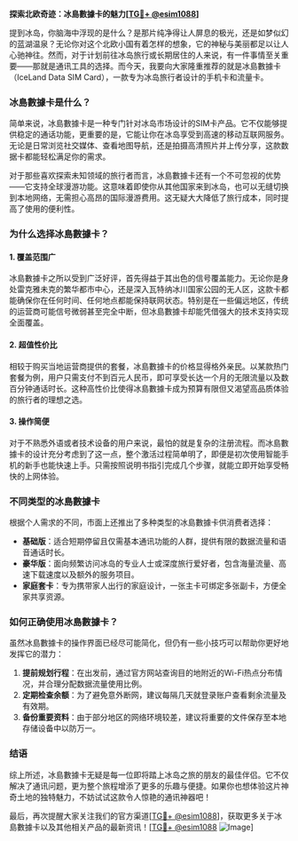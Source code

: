 **探索北欧奇迹：冰島數據卡的魅力[[TG💪+ @esim1088](https://t.me/s/esim1088)]**

提到冰岛，你脑海中浮现的是什么？是那片纯净得让人屏息的极光，还是如梦似幻的蓝湖温泉？无论你对这个北欧小国有着怎样的想象，它的神秘与美丽都足以让人心驰神往。然而，对于计划前往冰岛旅行或长期居住的人来说，有一件事情至关重要——那就是通讯工具的选择。而今天，我要向大家隆重推荐的就是冰島數據卡（IceLand Data SIM Card），一款专为冰岛旅行者设计的手机卡和流量卡。

### 冰島數據卡是什么？

简单来说，冰島數據卡是一种专门针对冰岛市场设计的SIM卡产品。它不仅能够提供稳定的通话功能，更重要的是，它能让你在冰岛享受到高速的移动互联网服务。无论是日常浏览社交媒体、查看地图导航，还是拍摄高清照片并上传分享，这款数据卡都能轻松满足你的需求。

对于那些喜欢探索未知领域的旅行者而言，冰島數據卡还有一个不可忽视的优势——它支持全球漫游功能。这意味着即使你从其他国家来到冰岛，也可以无缝切换到本地网络，无需担心高昂的国际漫游费用。这无疑大大降低了旅行成本，同时提高了使用的便利性。

### 为什么选择冰島數據卡？

#### 1. **覆盖范围广**
   冰島數據卡之所以受到广泛好评，首先得益于其出色的信号覆盖能力。无论你是身处雷克雅未克的繁华都市中心，还是深入瓦特纳冰川国家公园的无人区，这款卡都能确保你在任何时间、任何地点都能保持联网状态。特别是在一些偏远地区，传统的运营商可能信号微弱甚至完全中断，但冰島數據卡却能凭借强大的技术支持实现全面覆盖。

#### 2. **超值性价比**
   相较于购买当地运营商提供的套餐，冰島數據卡的价格显得格外亲民。以某款热门套餐为例，用户只需支付不到百元人民币，即可享受长达一个月的无限流量以及数百分钟通话时长。这种高性价比使得冰島數據卡成为预算有限但又渴望高品质体验的旅行者的理想之选。

#### 3. **操作简便**
   对于不熟悉外语或者技术设备的用户来说，最怕的就是复杂的注册流程。而冰島數據卡的设计充分考虑到了这一点，整个激活过程简单明了，即便是初次使用智能手机的新手也能快速上手。只需按照说明书指引完成几个步骤，就能立即开始享受畅快的上网体验。

### 不同类型的冰島數據卡

根据个人需求的不同，市面上还推出了多种类型的冰島數據卡供消费者选择：

- **基础版**：适合短期停留且仅需基本通讯功能的人群，提供有限的数据流量和语音通话时长。
- **豪华版**：面向频繁访问冰岛的专业人士或深度旅行爱好者，包含海量流量、高速下载速度以及额外的服务项目。
- **家庭套卡**：专为携带家人出行的家庭设计，一张主卡可绑定多张副卡，方便全家共享资源。

### 如何正确使用冰島數據卡？

虽然冰島數據卡的操作界面已经尽可能简化，但仍有一些小技巧可以帮助你更好地发挥它的潜力：

1. **提前规划行程**：在出发前，通过官方网站查询目的地附近的Wi-Fi热点分布情况，并合理分配数据流量使用比例。
2. **定期检查余额**：为了避免意外断网，建议每隔几天就登录账户查看剩余流量及有效期。
3. **备份重要资料**：由于部分地区的网络环境较差，建议将重要的文件保存至本地存储设备中以防万一。

### 结语

综上所述，冰島數據卡无疑是每一位即将踏上冰岛之旅的朋友的最佳伴侣。它不仅解决了通讯问题，更为整个旅程增添了更多的乐趣与便捷。如果你也想体验这片神奇土地的独特魅力，不妨试试这款令人惊艳的通讯神器吧！

最后，再次提醒大家关注我们的官方渠道[[TG💪+ @esim1088](https://t.me/s/esim1088)]，获取更多关于冰島數據卡以及其他相关产品的最新资讯！[[TG💪+ @esim1088](https://t.me/s/esim1088) ![Image](https://i.postimg.cc/4NQfJmqS/Snipaste-2025-05-13-00-14-12.png)]